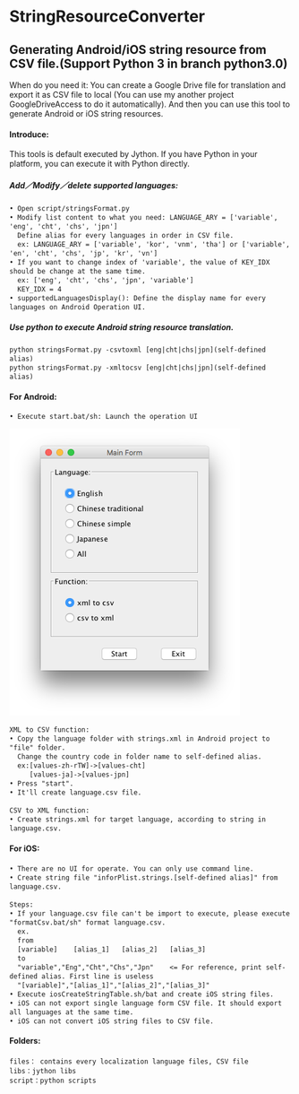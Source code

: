 # StringResourceConverter
## Generating Android/iOS string resource from CSV file.**(Support Python 3 in branch python3.0)**

When do you need it: You can create a Google Drive file for translation and export it as CSV file to local (You can use my another project GoogleDriveAccess to do it automatically). And then you can use this tool to generate Android or iOS string resources.

#### Introduce:
This tools is default executed by Jython. If you have Python in your platform, you can execute it with Python directly.

##### Add／Modify／delete supported languages:
	• Open script/stringsFormat.py 
	• Modify list content to what you need: LANGUAGE_ARY = ['variable', 'eng', 'cht', 'chs', 'jpn']
	  Define alias for every languages in order in CSV file.
	  ex: LANGUAGE_ARY = ['variable', 'kor', 'vnm', 'tha'] or ['variable', 'en', 'cht', 'chs', 'jp', 'kr', 'vn']
	• If you want to change index of 'variable', the value of KEY_IDX should be change at the same time.
	  ex: ['eng', 'cht', 'chs', 'jpn', 'variable']
	  KEY_IDX = 4
	• supportedLanguagesDisplay(): Define the display name for every languages on Android Operation UI.

##### Use python to execute Android string resource translation.
	python stringsFormat.py -csvtoxml [eng|cht|chs|jpn](self-defined alias)
	python stringsFormat.py -xmltocsv [eng|cht|chs|jpn](self-defined alias)


#### For Android:  
	• Execute start.bat/sh: Launch the operation UI
![ScreenShot](/doc/screenshot/ScreenShot.png)

	XML to CSV function:
	• Copy the language folder with strings.xml in Android project to "file" folder.
	  Change the country code in folder name to self-defined alias.
	  ex:[values-zh-rTW]->[values-cht]
	     [values-ja]->[values-jpn]
	• Press "start".
	• It'll create language.csv file.

	CSV to XML function:
	• Create strings.xml for target language, according to string in language.csv.

#### For iOS:
	• There are no UI for operate. You can only use command line.
	• Create string file "inforPlist.strings.[self-defined alias]" from language.csv.

	Steps:	
	• If your language.csv file can't be import to execute, please execute "formatCsv.bat/sh" format language.csv.
	  ex.
	  from
	  [variable]	[alias_1]	[alias_2]	[alias_3]
	  to
	  "variable","Eng","Cht","Chs","Jpn"    <= For reference, print self-defined alias. First line is useless
	  "[variable]","[alias_1]","[alias_2]","[alias_3]"
	• Execute iosCreateStringTable.sh/bat and create iOS string files.
	• iOS can not export single language form CSV file. It should export all languages at the same time.
	• iOS can not convert iOS string files to CSV file.


#### Folders:  
	files： contains every localization language files, CSV file
	libs：jython libs  
	script：python scripts
